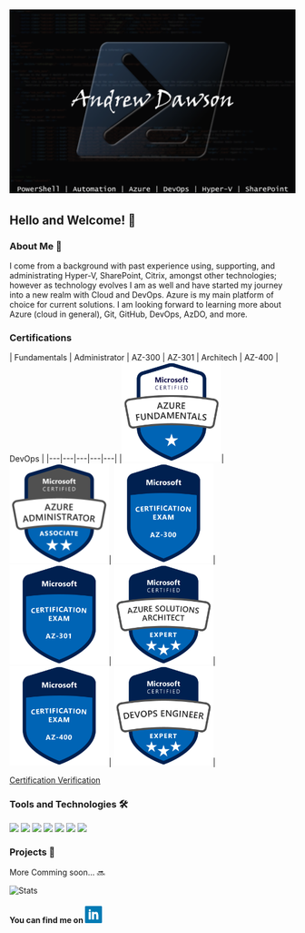## [![Andrew's Header](https://github.com/dawsonar802/dawsonar802/blob/master/Images/header.png)](https://www.linkedin.com/in/andrew-dawson-6b0b1b10/)

## Hello and Welcome! 👋

### About Me 🧑
I come from a background with past experience using, supporting, and administrating Hyper-V, SharePoint, Citrix, amongst other technologies; however as technology evolves I am as well and have started my journey into a new realm with Cloud and DevOps.  Azure is my main platform of choice for current solutions.  I am looking forward to learning more about Azure (cloud in general), Git, GitHub, DevOps, AzDO, and more.   

### Certifications
| Fundamentals | Administrator | AZ-300 | AZ-301 | Architech | AZ-400 | DevOps |
|---|---|---|---|---|
|<img src="https://github.com/dawsonar802/dawsonar802/blob/master/Images/azure-fundamentals-600x600.png" width="175" height="175">|<img src="https://github.com/dawsonar802/dawsonar802/blob/master/Images/azure-administrator-associate.png" width="175" height="175">| <img src="https://github.com/dawsonar802/dawsonar802/blob/master/Images/exam-az300-600x600.png" width="175" height="175">| <img src="https://github.com/dawsonar802/dawsonar802/blob/master/Images/exam-az301-600x600.png" width="175" height="175">| <img src="https://github.com/dawsonar802/dawsonar802/blob/master/Images/azure-solutions-architect-expert-600x600.png" width="175" height="175">| <img src="https://github.com/dawsonar802/dawsonar802/blob/master/Images/exam-az400-600x600.png" width="175" height="175">| <img src="https://github.com/dawsonar802/dawsonar802/blob/master/Images/azure-DevOps-Engineer-600x600.png" width="175" height="175">|

[Certification Verification](https://www.youracclaim.com/users/andrew-dawson.3293c284/badges)


### Tools and Technologies 🛠

![](https://img.shields.io/badge/Code-PowerShell-blue?logo=PowerShell) ![](https://img.shields.io/badge/Editor-VSCode-blue?logo=visual-studio-code) ![](https://img.shields.io/badge/Collaboration-SharePoint-blue?logo=Microsoft-SharePoint) ![](https://img.shields.io/badge/OS-Windows-blue?logo=Windows&logoColor=blue)
![](https://img.shields.io/badge/VDI-Citrix-blue?logo=Citrix) ![](https://img.shields.io/badge/Cloud-Azure-blue?logo=Microsoft-Azure) ![](https://img.shields.io/badge/DevOps-AzDO-blue?logo=Azure-DevOps)

### Projects 📃
More Comming soon... 🔜


![Stats](https://github-readme-stats.vercel.app/api?username=dawsonar802&show_icons=true&theme=algolia)

#### You can find me on <a href="https://www.linkedin.com/in/andrew-dawson-6b0b1b10/"><img height="30" src="https://github.com/dawsonar802/dawsonar802/blob/master/Images/linkedin.png?raw=true"></a>
